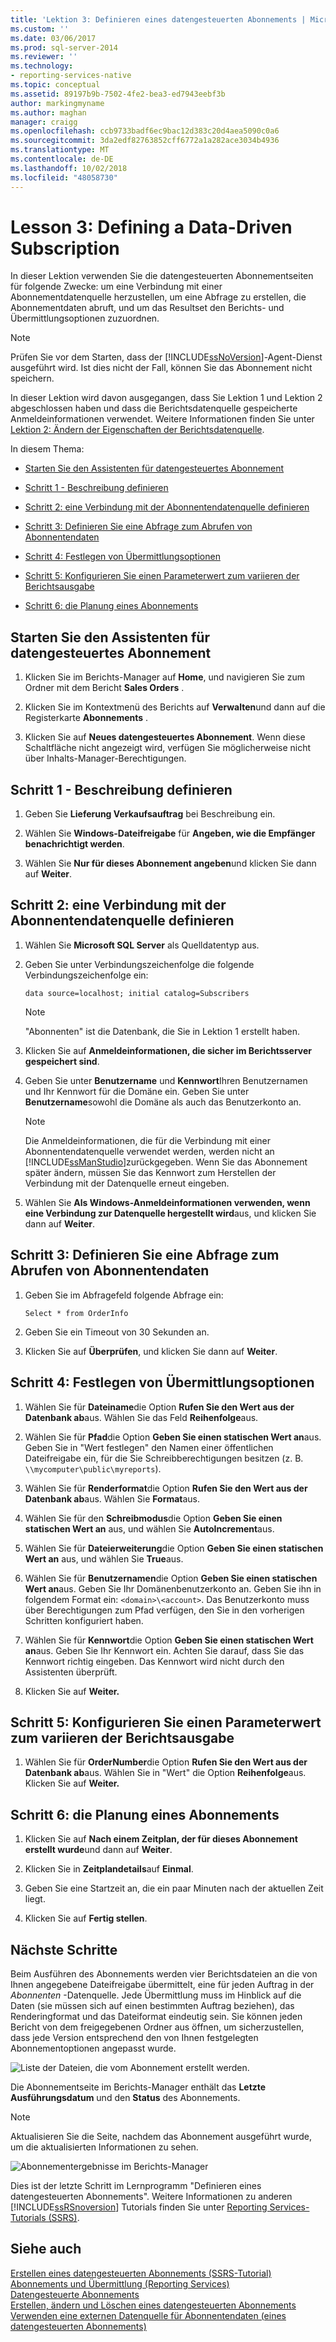 ```yaml
---
title: 'Lektion 3: Definieren eines datengesteuerten Abonnements | Microsoft-Dokumentation'
ms.custom: ''
ms.date: 03/06/2017
ms.prod: sql-server-2014
ms.reviewer: ''
ms.technology:
- reporting-services-native
ms.topic: conceptual
ms.assetid: 89197b9b-7502-4fe2-bea3-ed7943eebf3b
author: markingmyname
ms.author: maghan
manager: craigg
ms.openlocfilehash: ccb9733badf6ec9bac12d383c20d4aea5090c0a6
ms.sourcegitcommit: 3da2edf82763852cff6772a1a282ace3034b4936
ms.translationtype: MT
ms.contentlocale: de-DE
ms.lasthandoff: 10/02/2018
ms.locfileid: "48058730"
---
```

# <a name="lesson-3-defining-a-data-driven-subscription"></a>Lesson 3: Defining a Data-Driven Subscription
  In dieser Lektion verwenden Sie die datengesteuerten Abonnementseiten für folgende Zwecke: um eine Verbindung mit einer Abonnementdatenquelle herzustellen, um eine Abfrage zu erstellen, die Abonnementdaten abruft, und um das Resultset den Berichts- und Übermittlungsoptionen zuzuordnen.  
  
> [!NOTE]  
>  Prüfen Sie vor dem Starten, dass der [!INCLUDE[ssNoVersion](../includes/ssnoversion-md.md)]-Agent-Dienst ausgeführt wird. Ist dies nicht der Fall, können Sie das Abonnement nicht speichern.  
  
 In dieser Lektion wird davon ausgegangen, dass Sie Lektion 1 und Lektion 2 abgeschlossen haben und dass die Berichtsdatenquelle gespeicherte Anmeldeinformationen verwendet.  Weitere Informationen finden Sie unter [Lektion 2: Ändern der Eigenschaften der Berichtsdatenquelle](../reporting-services/lesson-2-modifying-the-report-data-source-properties.md).  
  
 In diesem Thema:  
  
-   [Starten Sie den Assistenten für datengesteuertes Abonnement](#bkmk_startwizard)  
  
-   [Schritt 1 - Beschreibung definieren](#bkmk_definesubscription)  
  
-   [Schritt 2: eine Verbindung mit der Abonnentendatenquelle definieren](#bkmk_defineconnectiontosubscriber)  
  
-   [Schritt 3: Definieren Sie eine Abfrage zum Abrufen von Abonnentendaten](#bkmk_definequery)  
  
-   [Schritt 4: Festlegen von Übermittlungsoptionen](#bkmk_set_deliveryoptions)  
  
-   [Schritt 5: Konfigurieren Sie einen Parameterwert zum variieren der Berichtsausgabe](#bkmk_configure_parameter)  
  
-   [Schritt 6: die Planung eines Abonnements](#bkmk_schedule_subscription)  
  
##  <a name="bkmk_startwizard"></a> Starten Sie den Assistenten für datengesteuertes Abonnement  
  
1.  Klicken Sie im Berichts-Manager auf **Home**, und navigieren Sie zum Ordner mit dem Bericht **Sales Orders** .  
  
2.  Klicken Sie im Kontextmenü des Berichts auf **Verwalten**und dann auf die Registerkarte **Abonnements** .  
  
3.  Klicken Sie auf **Neues datengesteuertes Abonnement**. Wenn diese Schaltfläche nicht angezeigt wird, verfügen Sie möglicherweise nicht über Inhalts-Manager-Berechtigungen.  
  
##  <a name="bkmk_definesubscription"></a> Schritt 1 - Beschreibung definieren  
  
1.  Geben Sie **Lieferung Verkaufsauftrag** bei Beschreibung ein.  
  
2.  Wählen Sie **Windows-Dateifreigabe** für **Angeben, wie die Empfänger benachrichtigt werden**.  
  
3.  Wählen Sie **Nur für dieses Abonnement angeben**und klicken Sie dann auf **Weiter**.  
  
##  <a name="bkmk_defineconnectiontosubscriber"></a> Schritt 2: eine Verbindung mit der Abonnentendatenquelle definieren  
  
1.  Wählen Sie **Microsoft SQL Server** als Quelldatentyp aus.  
  
2.  Geben Sie unter Verbindungszeichenfolge die folgende Verbindungszeichenfolge ein:  
  
    ```  
    data source=localhost; initial catalog=Subscribers  
    ```  
  
    > [!NOTE]  
    >  "Abonnenten" ist die Datenbank, die Sie in Lektion 1 erstellt haben.  
  
3.  Klicken Sie auf **Anmeldeinformationen, die sicher im Berichtsserver gespeichert sind**.  
  
4.  Geben Sie unter **Benutzername** und **Kennwort**Ihren Benutzernamen und Ihr Kennwort für die Domäne ein. Geben Sie unter **Benutzername**sowohl die Domäne als auch das Benutzerkonto an.  
  
    > [!NOTE]  
    >  Die Anmeldeinformationen, die für die Verbindung mit einer Abonnentendatenquelle verwendet werden, werden nicht an [!INCLUDE[ssManStudio](../includes/ssmanstudio-md.md)]zurückgegeben. Wenn Sie das Abonnement später ändern, müssen Sie das Kennwort zum Herstellen der Verbindung mit der Datenquelle erneut eingeben.  
  
5.  Wählen Sie **Als Windows-Anmeldeinformationen verwenden, wenn eine Verbindung zur Datenquelle hergestellt wird**aus, und klicken Sie dann auf **Weiter**.  
  
##  <a name="bkmk_definequery"></a> Schritt 3: Definieren Sie eine Abfrage zum Abrufen von Abonnentendaten  
  
1.  Geben Sie im Abfragefeld folgende Abfrage ein:  
  
    ```  
    Select * from OrderInfo  
    ```  
  
2.  Geben Sie ein Timeout von 30 Sekunden an.  
  
3.  Klicken Sie auf **Überprüfen**, und klicken Sie dann auf **Weiter**.  
  
##  <a name="bkmk_set_deliveryoptions"></a> Schritt 4: Festlegen von Übermittlungsoptionen  
  
1.  Wählen Sie für **Dateiname**die Option **Rufen Sie den Wert aus der Datenbank ab**aus. Wählen Sie das Feld **Reihenfolge**aus.  
  
2.  Wählen Sie für **Pfad**die Option **Geben Sie einen statischen Wert an**aus. Geben Sie in "Wert festlegen" den Namen einer öffentlichen Dateifreigabe ein, für die Sie Schreibberechtigungen besitzen (z. B. `\\mycomputer\public\myreports`).  
  
3.  Wählen Sie für **Renderformat**die Option **Rufen Sie den Wert aus der Datenbank ab**aus. Wählen Sie **Format**aus.  
  
4.  Wählen Sie für den **Schreibmodus**die Option **Geben Sie einen statischen Wert an** aus, und wählen Sie **AutoIncrement**aus.  
  
5.  Wählen Sie für **Dateierweiterung**die Option **Geben Sie einen statischen Wert an** aus, und wählen Sie **True**aus.  
  
6.  Wählen Sie für **Benutzernamen**die Option **Geben Sie einen statischen Wert an**aus. Geben Sie Ihr Domänenbenutzerkonto an. Geben Sie ihn in folgendem Format ein: `<domain>\<account>`. Das Benutzerkonto muss über Berechtigungen zum Pfad verfügen, den Sie in den vorherigen Schritten konfiguriert haben.  
  
7.  Wählen Sie für **Kennwort**die Option **Geben Sie einen statischen Wert an**aus. Geben Sie Ihr Kennwort ein. Achten Sie darauf, dass Sie das Kennwort richtig eingeben. Das Kennwort wird nicht durch den Assistenten überprüft.  
  
8.  Klicken Sie auf **Weiter.**  
  
##  <a name="bkmk_configure_parameter"></a> Schritt 5: Konfigurieren Sie einen Parameterwert zum variieren der Berichtsausgabe  
  
1.  Wählen Sie für **OrderNumber**die Option **Rufen Sie den Wert aus der Datenbank ab**aus. Wählen Sie in "Wert" die Option **Reihenfolge**aus. Klicken Sie auf **Weiter.**  
  
##  <a name="bkmk_schedule_subscription"></a> Schritt 6: die Planung eines Abonnements  
  
1.  Klicken Sie auf **Nach einem Zeitplan, der für dieses Abonnement erstellt wurde**und dann auf **Weiter**.  
  
2.  Klicken Sie in **Zeitplandetails**auf **Einmal**.  
  
3.  Geben Sie eine Startzeit an, die ein paar Minuten nach der aktuellen Zeit liegt.  
  
4.  Klicken Sie auf **Fertig stellen**.  
  
## <a name="next-steps"></a>Nächste Schritte  
 Beim Ausführen des Abonnements werden vier Berichtsdateien an die von Ihnen angegebene Dateifreigabe übermittelt, eine für jeden Auftrag in der *Abonnenten* -Datenquelle. Jede Übermittlung muss im Hinblick auf die Daten (sie müssen sich auf einen bestimmten Auftrag beziehen), das Renderingformat und das Dateiformat eindeutig sein. Sie können jeden Bericht von dem freigegebenen Ordner aus öffnen, um sicherzustellen, dass jede Version entsprechend den von Ihnen festgelegten Abonnementoptionen angepasst wurde.  
  
 ![Liste der Dateien, die vom Abonnement erstellt werden](../../2014/tutorials/media/ssrs-tutorial-datadriven-subscription-filelist.gif "List of files created by the subscription").  
  
 Die Abonnementseite im Berichts-Manager enthält das **Letzte Ausführungsdatum** und den **Status** des Abonnements.  
  
> [!NOTE]  
>  Aktualisieren Sie die Seite, nachdem das Abonnement ausgeführt wurde, um die aktualisierten Informationen zu sehen.  
  
 ![Abonnementergebnisse im Berichts-Manager](../../2014/tutorials/media/ssrs-tutorial-datadriven-subscription-status-reportmanager.gif "Subscription results in Report Manager")  
  
 Dies ist der letzte Schritt im Lernprogramm "Definieren eines datengesteuerten Abonnements". Weitere Informationen zu anderen [!INCLUDE[ssRSnoversion](../includes/ssrsnoversion-md.md)] Tutorials finden Sie unter [Reporting Services-Tutorials &#40;SSRS&#41;](../reporting-services/reporting-services-tutorials-ssrs.md).  
  
## <a name="see-also"></a>Siehe auch  
 [Erstellen eines datengesteuerten Abonnements &#40;SSRS-Tutorial&#41;](../reporting-services/create-a-data-driven-subscription-ssrs-tutorial.md)   
 [Abonnements und Übermittlung &#40;Reporting Services&#41;](subscriptions/subscriptions-and-delivery-reporting-services.md)   
 [Datengesteuerte Abonnements](subscriptions/data-driven-subscriptions.md)   
 [Erstellen, ändern und Löschen eines datengesteuerten Abonnements](subscriptions/create-modify-and-delete-data-driven-subscriptions.md)   
 [Verwenden eine externen Datenquelle für Abonnentendaten &#40;eines datengesteuerten Abonnements&#41;](subscriptions/use-an-external-data-source-for-subscriber-data-data-driven-subscription.md)  
  
  
